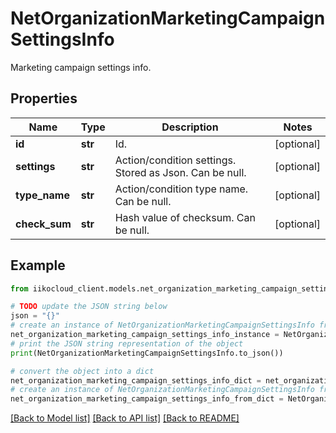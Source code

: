 # NetOrganizationMarketingCampaignSettingsInfo

Marketing campaign settings info.

## Properties

Name | Type | Description | Notes
------------ | ------------- | ------------- | -------------
**id** | **str** | Id. | [optional] 
**settings** | **str** | Action/condition settings. Stored as Json. Can be null. | [optional] 
**type_name** | **str** | Action/condition type name. Can be null. | [optional] 
**check_sum** | **str** | Hash value of checksum. Can be null. | [optional] 

## Example

```python
from iikocloud_client.models.net_organization_marketing_campaign_settings_info import NetOrganizationMarketingCampaignSettingsInfo

# TODO update the JSON string below
json = "{}"
# create an instance of NetOrganizationMarketingCampaignSettingsInfo from a JSON string
net_organization_marketing_campaign_settings_info_instance = NetOrganizationMarketingCampaignSettingsInfo.from_json(json)
# print the JSON string representation of the object
print(NetOrganizationMarketingCampaignSettingsInfo.to_json())

# convert the object into a dict
net_organization_marketing_campaign_settings_info_dict = net_organization_marketing_campaign_settings_info_instance.to_dict()
# create an instance of NetOrganizationMarketingCampaignSettingsInfo from a dict
net_organization_marketing_campaign_settings_info_from_dict = NetOrganizationMarketingCampaignSettingsInfo.from_dict(net_organization_marketing_campaign_settings_info_dict)
```
[[Back to Model list]](../README.md#documentation-for-models) [[Back to API list]](../README.md#documentation-for-api-endpoints) [[Back to README]](../README.md)


